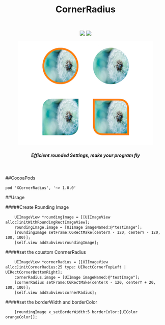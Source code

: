 <h1 align="center">CornerRadius</h1>
<br>
	<p align="center">
		<img src="https://img.shields.io/badge/version-v1.0.0-blue.svg" />
		<img src="https://img.shields.io/badge/language-OC-red.svg" />
	</p>
	<p align="center">
		<img width=425 height=327 src="https://raw.githubusercontent.com/BerXiu/MyResource/master/XCornerRadius/SimulatorImage.png" />
	</p>
	<h5 align="center">Efficient rounded Settings, make your program fly</h5>
</br>

##CocoaPods
```
pod 'XCornerRadius', '~> 1.0.0'
```

##Usage

#####Create Rounding Image
```
	UIImageView *roundingImage = [[UIImageView alloc]initWithRoundingRectImageView];
	roundingImage.image = [UIImage imageNamed:@"testImage"];
	[roundingImage setFrame:CGRectMake(centerX - 120, centerY - 120, 100, 100)];
	[self.view addSubview:roundingImage];
```

#####set the coustom ConrnerRadius
```
    UIImageView *cornerRadius = [[UIImageView alloc]initCornerRadius:25 type: UIRectCornerTopLeft | UIRectCornerBottomRight];
    cornerRadius.image = [UIImage imageNamed:@"testImage"];
    [cornerRadius setFrame:CGRectMake(centerX - 120, centerY + 20, 100, 100)];
    [self.view addSubview:cornerRadius];
```

#####set the borderWidth and borderColor
```
	[roundingImage x_setBorderWidth:5 borderColor:[UIColor orangeColor]];
```
